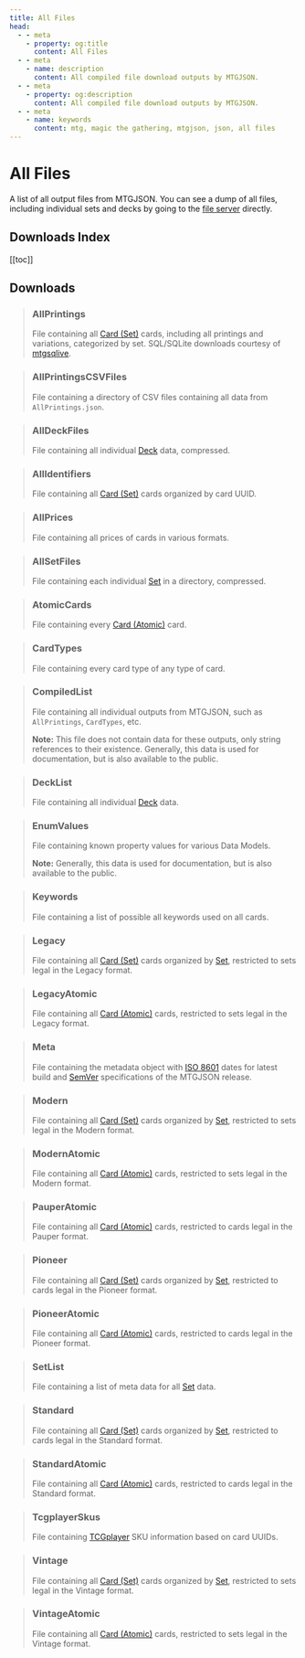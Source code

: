 ```yaml
---
title: All Files
head:
  - - meta
    - property: og:title
      content: All Files
  - - meta
    - name: description
      content: All compiled file download outputs by MTGJSON.
  - - meta
    - property: og:description
      content: All compiled file download outputs by MTGJSON.
  - - meta
    - name: keywords
      content: mtg, magic the gathering, mtgjson, json, all files
---
```


# All Files

A list of all output files from MTGJSON. You can see a dump of all files, including individual sets and decks by going to the [file server](https://mtgjson.com/api/v5/) directly.

## Downloads Index

[[toc]]

## Downloads

> ### AllPrintings
>
> File containing all [Card (Set)](/data-models/card-set/) cards, including all printings and variations, categorized by set. SQL/SQLite downloads courtesy of [mtgsqlive](https://github.com/mtgjson/mtgsqlive).
>
> <DownloadNativeSelect fileName='AllPrintings'/>

> ### AllPrintingsCSVFiles
>
> File containing a directory of CSV files containing all data from `AllPrintings.json`.
>
> <DownloadNativeSelect fileName='AllPrintingsCSVFiles'/>

> ### AllDeckFiles
>
> File containing all individual [Deck](/data-models/deck/) data, compressed.
>
> <DownloadNativeSelect fileName='AllDeckFiles'/>

> ### AllIdentifiers
>
> File containing all [Card (Set)](/data-models/card-set/) cards organized by card UUID.
>
> <DownloadNativeSelect fileName='AllIdentifiers'/>

> ### AllPrices
>
> File containing all prices of cards in various formats.
>
> <DownloadNativeSelect fileName='AllPrices'/>

> ### AllSetFiles
>
> File containing each individual [Set](/data-models/set/) in a directory, compressed.
>
> <DownloadNativeSelect fileName='AllSetFiles'/>

> ### AtomicCards
>
> File containing every [Card (Atomic)](/data-models/card-atomic/) card.
>
> <DownloadNativeSelect fileName='AtomicCards'/>

> ### CardTypes
>
> File containing every card type of any type of card.
>
> <DownloadNativeSelect fileName='CardTypes'/>

> ### CompiledList
>
> File containing all individual outputs from MTGJSON, such as `AllPrintings`, `CardTypes`, etc.
>
> **Note:** This file does not contain data for these outputs, only string references to their existence. Generally, this data is used for documentation, but is also available to the public.
>
> <DownloadNativeSelect fileName='CompiledList'/>

> ### DeckList
>
> File containing all individual [Deck](/data-models/deck/) data.
>
> <DownloadNativeSelect fileName='DeckList'/>

> ### EnumValues
>
> File containing known property values for various Data Models.
>
> **Note:** Generally, this data is used for documentation, but is also available to the public.
>
> <DownloadNativeSelect fileName='EnumValues'/>

> ### Keywords
>
> File containing a list of possible all keywords used on all cards.
>
> <DownloadNativeSelect fileName='Keywords'/>

> ### Legacy
>
> File containing all [Card (Set)](/data-models/card-set/) cards organized by [Set](/data-models/set/), restricted to sets legal in the Legacy format.
>
> <DownloadNativeSelect fileName='Legacy'/>

> ### LegacyAtomic
>
> File containing all [Card (Atomic)](/data-models/card-atomic/) cards, restricted to sets legal in the Legacy format.
>
> <DownloadNativeSelect fileName='LegacyAtomic'/>

> ### Meta
>
> File containing the metadata object with [ISO 8601](https://www.iso.org/iso-8601-date-and-time-format.html) dates for latest build and [SemVer](https://semver.org/) specifications of the MTGJSON release.
>
> <DownloadNativeSelect fileName='Meta'/>

> ### Modern
>
> File containing all [Card (Set)](/data-models/card-set/) cards organized by [Set](/data-models/set/), restricted to sets legal in the Modern format.
>
> <DownloadNativeSelect fileName='Modern'/>

> ### ModernAtomic
>
> File containing all [Card (Atomic)](/data-models/card-atomic/) cards, restricted to sets legal in the Modern format.
>
> <DownloadNativeSelect fileName='ModernAtomic'/>

> ### PauperAtomic
>
> File containing all [Card (Atomic)](/data-models/card-atomic/) cards, restricted to cards legal in the Pauper format.
>
> <DownloadNativeSelect fileName='PauperAtomic'/>

> ### Pioneer
>
> File containing all [Card (Set)](/data-models/card-set/) cards organized by [Set](/data-models/set/), restricted to cards legal in the Pioneer format.
>
> <DownloadNativeSelect fileName='Pioneer'/>

> ### PioneerAtomic
>
> File containing all [Card (Atomic)](/data-models/card-atomic/) cards, restricted to cards legal in the Pioneer format.
>
> <DownloadNativeSelect fileName='PioneerAtomic'/>

> ### SetList
>
> File containing a list of meta data for all [Set](/data-models/set/) data.
>
> <DownloadNativeSelect fileName='SetList'/>

> ### Standard
>
> File containing all [Card (Set)](/data-models/card-set/) cards organized by [Set](/data-models/set/), restricted to cards legal in the Standard format.
>
> <DownloadNativeSelect fileName='Standard'/>

> ### StandardAtomic
>
> File containing all [Card (Atomic)](/data-models/card-atomic/) cards, restricted to cards legal in the Standard format.
>
> <DownloadNativeSelect fileName='StandardAtomic'/>

> ### TcgplayerSkus
>
> File containing [TCGplayer](https://www.tcgplayer.com/?partner=mtgjson&utm_campaign=affiliate&utm_medium=mtgjson&utm_source=mtgjson) SKU information based on card UUIDs.
>
> <DownloadNativeSelect fileName='TcgplayerSkus'/>

> ### Vintage
>
> File containing all [Card (Set)](/data-models/card-set/) cards organized by [Set](/data-models/set/), restricted to sets legal in the Vintage format.
>
> <DownloadNativeSelect fileName='Vintage'/>

> ### VintageAtomic
>
> File containing all [Card (Atomic)](/data-models/card-atomic/) cards, restricted to sets legal in the Vintage format.
>
> <DownloadNativeSelect fileName='VintageAtomic'/>
